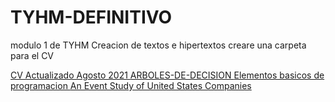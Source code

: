 # TYHM-DEFINITIVO
modulo 1 de TYHM
Creacion de textos e hipertextos 
creare una carpeta para el CV

<p>
   <a href="https://alvaronavarro4.github.io/TYHM-DEFINITIVO/CV_NAVARRO_CANGAS_Alvaro%20(1).pdf"
     >CV Actualizado Agosto 2021 </a>
    <a href="https://alvaronavarro4.github.io/TYHM-DEFINITIVO/ARBOLES-DE-DECISION-ENTREGA-DE-COMPLEMENTO-R.html"
    >ARBOLES-DE-DECISION </a>
    <a href="https://alvaronavarro4.github.io/TYHM-DEFINITIVO/indu-facha.html"
    >Elementos basicos de programacion </a>
    <a href="https://alvaronavarro4.github.io/TYHM-DEFINITIVO/M&A. Event Study.pdf"
    >An Event Study of United States Companies </a>
